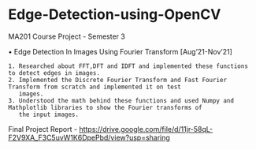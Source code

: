# Edge-Detection-using-OpenCV
MA201 Course Project - Semester 3 

• Edge Detection In Images Using Fourier Transform [Aug’21-Nov’21]

    1. Researched about FFT,DFT and IDFT and implemented these functions to detect edges in images.
    2. Implemented the Discrete Fourier Transform and Fast Fourier Transform from scratch and implemented it on test
       images.
    3. Understood the math behind these functions and used Numpy and Mathplotlib libraries to show the Fourier transforms of
       the input images.

Final Project Report - https://drive.google.com/file/d/11jr-58qL-F2V9XA_F3C5uvW1K6DpePbd/view?usp=sharing
